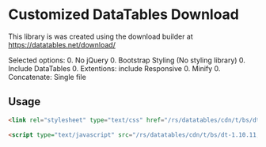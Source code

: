 Customized DataTables Download
==============================

This library is was created using the download builder at https://datatables.net/download/

Selected options:
0. No jQuery
0. Bootstrap Styling (No styling library)
0. Include DataTables
0. Extentions: include Responsive
0. Minify
0. Concatenate: Single file

Usage
-----

```html
<link rel="stylesheet" type="text/css" href="/rs/datatables/cdn/t/bs/dt-1.10.11,r-2.0.2/datatables.min.css"/>
 
<script type="text/javascript" src="/rs/datatables/cdn/t/bs/dt-1.10.11,r-2.0.2/datatables.min.js"></script>
```
